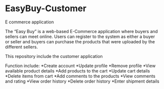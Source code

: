 # EasyBuy-Customer
E commerce application

The “Easy Buy” is a web-based E-Commerce application where buyers and sellers can meet online. 
Users can register to the system as either a buyer or seller and buyers can purchase the products that were uploaded by the different sellers. 

This repository include the customer application

Function include:
  *Create account
  *Update profile
  *Remove profile 
  *View available product details
  *Add products to the cart
  *Update cart details
  *Delete items from cart
  *Add comments to the products
  *View comments and rating
  *View order history
  *Delete order history
  *Enter shipment details

